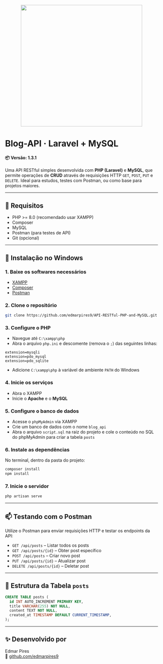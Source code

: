 <p align="center">
  <a href="https://laravel.com" target="_blank">
    <img src="https://raw.githubusercontent.com/laravel/art/master/logo-lockup/5%20SVG/2%20CMYK/1%20Full%20Color/laravel-logolockup-cmyk-red.svg" width="400">
  </a>
</p>

# Blog-API · Laravel + MySQL
#### 📦 Versão: 1.3.1
Uma API RESTful simples desenvolvida com **PHP (Laravel)** e **MySQL**, que permite operações de **CRUD** através de requisições HTTP `GET`, `POST`, `PUT` e `DELETE`. Ideal para estudos, testes com Postman, ou como base para projetos maiores.

---

## 🧰 Requisitos

- PHP >= 8.0 (recomendado usar XAMPP)
- Composer
- MySQL
- Postman (para testes de API)
- Git (opcional)

---

## 🚀 Instalação no Windows

### 1. Baixe os softwares necessários

- [XAMPP](https://www.apachefriends.org/pt_br/download.html)
- [Composer](https://getcomposer.org/download/)
- [Postman](https://www.postman.com/downloads/)

### 2. Clone o repositório

```bash
git clone https://github.com/edmarpires9/API-RESTful-PHP-and-MySQL.git
```

### 3. Configure o PHP

- Navegue até `C:\xampp\php`
- Abra o arquivo `php.ini` e descomente (remova o `;`) das seguintes linhas:

```
extension=mysqli
extension=pdo_mysql
extension=pdo_sqlite
```

- Adicione `C:\xampp\php` à variável de ambiente `PATH` do Windows

### 4. Inicie os serviços

- Abra o XAMPP
- Inicie o **Apache** e o **MySQL**

### 5. Configure o banco de dados

- Acesse o `phpMyAdmin` via XAMPP
- Crie um banco de dados com o nome `blog_api`
- Abra o arquivo `script.sql` na raiz do projeto e cole o conteúdo no SQL do phpMyAdmin para criar a tabela `posts`

### 6. Instale as dependências

No terminal, dentro da pasta do projeto:

```bash
composer install
npm install
```

### 7. Inicie o servidor

```bash
php artisan serve
```

---

## 📫 Testando com o Postman

Utilize o Postman para enviar requisições HTTP e testar os endpoints da API:

- `GET /api/posts` – Listar todos os posts
- `GET /api/posts/{id}` – Obter post específico
- `POST /api/posts` – Criar novo post
- `PUT /api/posts/{id}` – Atualizar post
- `DELETE /api/posts/{id}` – Deletar post

---

## 🧪 Estrutura da Tabela `posts`

```sql
CREATE TABLE posts (
  id INT AUTO_INCREMENT PRIMARY KEY,
  title VARCHAR(255) NOT NULL,
  content TEXT NOT NULL,
  created_at TIMESTAMP DEFAULT CURRENT_TIMESTAMP,
);
```
  <!--updated_at TIMESTAMP DEFAULT CURRENT_TIMESTAMP ON UPDATE CURRENT_TIMESTAMP-->

---

## ✨ Desenvolvido por

Edmar Pires  
🔗 [github.com/edmarpires9](https://github.com/edmarpires9)
